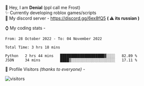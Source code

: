 🤚 Hey, I am **Denial** (ppl call me Frost)  
✨ Currently developing roblox games/scripts  
💎  My discord server - https://discord.gg/6ex8fQ5 **( ⚠ its russian )**  

⌚ My coding stats -

<!--START_SECTION:waka-->

```text
From: 28 October 2022 - To: 04 November 2022

Total Time: 3 hrs 18 mins

Python   2 hrs 44 mins   ████████████████████▓░░░░   82.89 %
JSON     34 mins         ████▒░░░░░░░░░░░░░░░░░░░░   17.11 %
```

<!--END_SECTION:waka-->

🧥 Profile Visitors *(thanks to everyone)* -  
  
![visitors](https://visitor-badge.glitch.me/badge?page_id=FrostX-Official.FrostX-Official)
